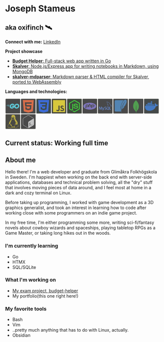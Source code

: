 # Joseph Stameus

## aka oxifinch 🛰️
**Connect with me:**
[LinkedIn](https://www.linkedin.com/in/josephstameus/)

**Project showcase**
- [**Budget Helper**: Full-stack web app written in Go](https://github.com/oxifinch/budget-helper)
- [**Skalver**: Node.js/Express app for writing notebooks in Markdown, using MongoDB](https://github.com/oxifinch/skalver)
- [**skalver-mdparser**: Markdown parser & HTML compiler for Skalver, ported to WebAssembly](https://github.com/oxifinch/skalver-mdparser)

**Languages and technologies:**

<img align="left" alt="Go" width="50px" src="./icons/go.png" />
<img align="left" alt="HTML" width="50px" src="./icons/html.png" />
<img align="left" alt="CSS" width="50px" src="./icons/css.png" />
<img align="left" alt="JavaScript" width="50px" src="./icons/javascript.png" />
<img align="left" alt="Node.js" width="50px" src="./icons/node.png" />
<img align="left" alt="PHP" width="50px" src="./icons/php.png" />
<img align="left" alt="MySQL" width="50px" src="./icons/mysql.png" />
<img align="left" alt="SQLite" width="50px" src="./icons/sqlite.png" />
<img align="left" alt="MongoDB" width="50px" src="./icons/mongodb.png" />
<img align="left" alt="Docker" width="50px" src="./icons/docker.png" />
<img align="left" alt="Linux" width="50px" src="./icons/linux.png" />
<img alt="Bash" width="50px" src="./icons/bash.png" />

## Current status: Working full time

## About me
Hello there! I'm a web developer and graduate from Glimåkra Folkhögskola in Sweden. I'm happiest when working on the back end with server-side applications, databases and technical problem solving, all the "dry" stuff that involves moving pieces of data around, and I feel most at home in a dark and cozy terminal on Linux. 

Before taking up programming, I worked with game development as a 3D graphics generalist, and took an interest in learning how to code after working close with some programmers on an indie game project.

In my free time, I'm either programming some more, writing sci-fi/fantasy novels about cowboy wizards and spaceships, playing tabletop RPGs as a Game Master, or taking long hikes out in the woods. 

### I'm currently learning
- Go
- HTMX
- SQL/SQLite

### What I'm working on
- [My exam project, budget-helper](https://github.com/oxifinch/budget-helper)
- My portfolio(this one right here!)

### My favorite tools
- Bash
- Vim
- ..pretty much anything that has to do with Linux, actually.
- Obsidian

[linkedin]: https://www.linkedin.com/in/josephstameus/
